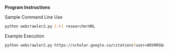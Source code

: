 **Program Instructions**  

Sample Command Line Use
```Bash
python webcrawler2.py [-h] researcherURL
```

Example Execution
```Bash
python webcrawler2.py https://scholar.google.ca/citations?user=86V0RSQAAAAJ&hl=en&oi=ao
```
